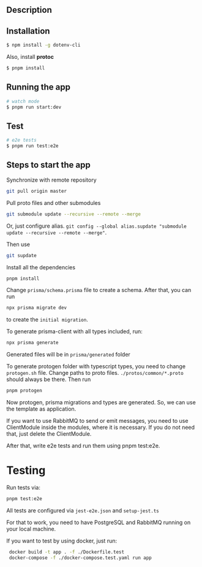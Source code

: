## Description

## Installation

```bash
$ npm install -g dotenv-cli
```

Also, install **protoc**

```bash
$ pnpm install
```

## Running the app

```bash
# watch mode
$ pnpm run start:dev
```

## Test

```bash
# e2e tests
$ pnpm run test:e2e
```

## Steps to start the app

Synchronize with remote repository

```bash
git pull origin master
```

Pull proto files and other submodules

```bash
git submodule update --recursive --remote --merge
```

Or, just configure alias. `git config --global alias.supdate "submodule update --recursive --remote --merge"`.

Then use
```bash
git supdate
```

Install all the dependencies

```bash
pnpm install
```

Change `prisma/schema.prisma` file to create a schema. After that, you can run

```bash
npx prisma migrate dev
```
to create the `initial migration`.

To generate prisma-client with all types included, run:
```bash
npx prisma generate
```
Generated files will be in `prisma/generated` folder


To generate protogen folder with typescript types, you need to change `protogen.sh` file. 
Change paths to proto files. `./protos/common/*.proto` should always be there. Then run

```bash
pnpm protogen
```

Now protogen, prisma migrations and types are generated. So, we can use the template as application.


If you want to use RabbitMQ to send or emit messages, you need to use ClientModule inside the modules, where it is necessary.
If you do not need that, just delete the ClientModule.

After that, write e2e tests and run them using pnpm test:e2e.

# Testing
Run tests via:
```bash
pnpm test:e2e
```

All tests are configured via `jest-e2e.json` and `setup-jest.ts`

For that to work, you need to have PostgreSQL and RabbitMQ running on your local machine.

If you want to test by using docker, just run:

```bash
 docker build -t app . -f ./Dockerfile.test
 docker-compose -f ./docker-compose.test.yaml run app
```



